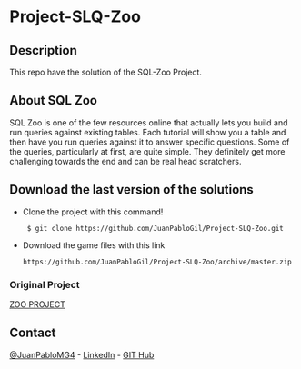 # Project-SLQ-Zoo
## Description
This repo have the solution of the SQL-Zoo Project.

## About SQL Zoo
SQL Zoo is one of the few resources online that actually lets you build and run queries against existing tables. Each tutorial will show you a table and then have you run queries against it to answer specific questions. Some of the queries, particularly at first, are quite simple. They definitely get more challenging towards the end and can be real head scratchers.

  
## Download the last version of the solutions

  - Clone the project with this command!

         $ git clone https://github.com/JuanPabloGil/Project-SLQ-Zoo.git

  - Download the game files with this link

        https://github.com/JuanPabloGil/Project-SLQ-Zoo/archive/master.zip

### Original Project
[ZOO PROJECT](https://sqlzoo.net/wiki/SQL_Tutorial)

<!-- CONTACT -->
## Contact
  [@JuanPabloMG4](https://twitter.com/JuanPabloMG4) - 
  [LinkedIn](https://www.linkedin.com/in/juan-pablo-gil-1321a515a/) - 
  [GIT Hub](https://github.com/JuanPabloGil)
  
    
